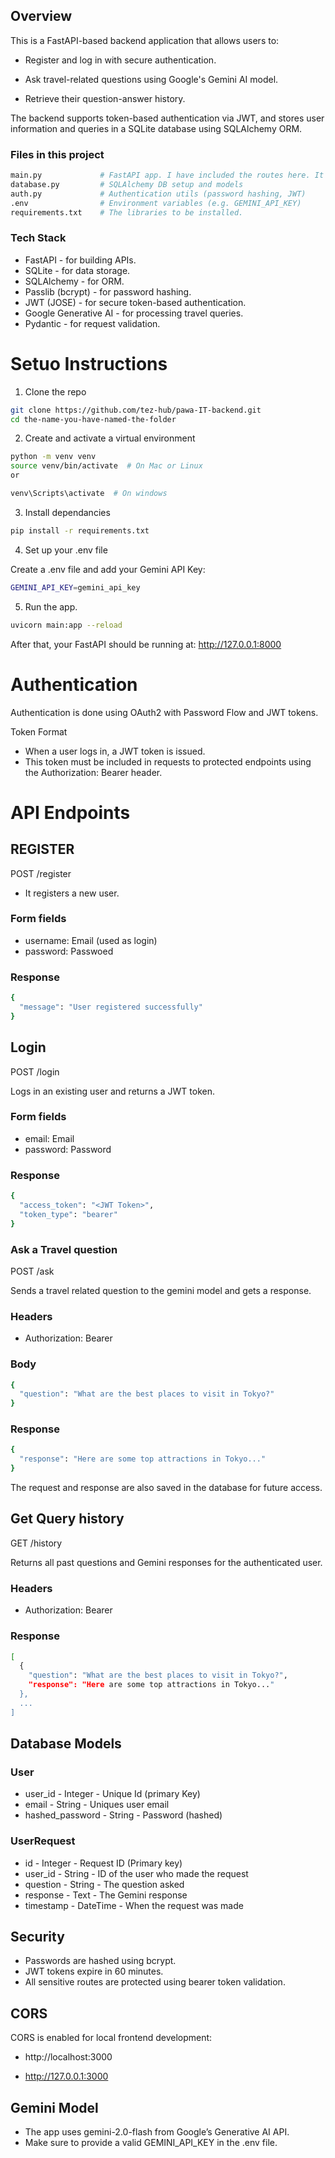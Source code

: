 
## Overview

This is a FastAPI-based backend application that allows users to:

-   Register and log in with secure authentication.

-   Ask travel-related questions using Google's Gemini AI model.

-   Retrieve their question-answer history.

The backend supports token-based authentication via JWT, and stores user information and queries in a SQLite database using SQLAlchemy ORM.

### Files in this project

```bash
main.py             # FastAPI app. I have included the routes here. It is not a large app anyway.
database.py         # SQLAlchemy DB setup and models
auth.py             # Authentication utils (password hashing, JWT)
.env                # Environment variables (e.g. GEMINI_API_KEY)
requirements.txt    # The libraries to be installed.
```


### Tech Stack

-    FastAPI - for building APIs.
-    SQLite - for data storage.
-    SQLAlchemy - for ORM.
-   Passlib (bcrypt) - for password hashing.
-   JWT (JOSE) - for secure token-based authentication.
-   Google Generative AI - for processing travel queries.
-   Pydantic - for request validation.



# Setuo Instructions
1. Clone the repo 

```bash
git clone https://github.com/tez-hub/pawa-IT-backend.git
cd the-name-you-have-named-the-folder

```

2. Create and activate a virtual environment

```bash
python -m venv venv
source venv/bin/activate  # On Mac or Linux
or 

venv\Scripts\activate  # On windows
```

3. Install dependancies

```bash
pip install -r requirements.txt
```

4. Set up your .env file

Create a .env file and add your Gemini API Key:

```bash
GEMINI_API_KEY=gemini_api_key
```

5. Run the app.

```bash
uvicorn main:app --reload
```

After that, your FastAPI should be running at: http://127.0.0.1:8000


# Authentication

Authentication is done using OAuth2 with Password Flow and JWT tokens.

Token Format

-   When a user logs in, a JWT token is issued.
-   This token must be included in requests to protected endpoints using the Authorization: Bearer <token> header.

# API Endpoints

## REGISTER

POST /register

-   It registers a new user.

### Form fields
-   username: Email (used as login)
-   password: Passwoed

### Response

```bash
{
  "message": "User registered successfully"
}
```


## Login

POST /login

Logs in an existing user and returns a JWT token.

### Form fields

-   email: Email
-   password: Password

### Response

```bash
{
  "access_token": "<JWT Token>",
  "token_type": "bearer"
}

```

### Ask a Travel question

POST /ask

Sends a travel related question to the gemini model and gets a response.

### Headers

-   Authorization: Bearer <token>

### Body

```bash
{
  "question": "What are the best places to visit in Tokyo?"
}

```

### Response

```bash
{
  "response": "Here are some top attractions in Tokyo..."
}
```

The request and response are also saved in the database for future access.

## Get Query history

GET /history

Returns all past questions and Gemini responses for the authenticated user.

### Headers

-   Authorization: Bearer <token>

### Response

```bash
[
  {
    "question": "What are the best places to visit in Tokyo?",
    "response": "Here are some top attractions in Tokyo..."
  },
  ...
]

```


## Database Models

### User

-   user_id - Integer - Unique Id (primary Key)
-   email - String - Uniques user email
-   hashed_password - String - Password (hashed)


### UserRequest

-   id  -    Integer	    -   Request ID (Primary key)
-   user_id	-   String	-   ID of the user who made the request
-   question    -	String	-   The question asked
-   response	-   Text	-   The Gemini response
-   timestamp	-   DateTime	-   When the request was made


## Security
-   Passwords are hashed using bcrypt.
-   JWT tokens expire in 60 minutes.
-   All sensitive routes are protected using bearer token validation.


## CORS
CORS is enabled for local frontend development:

-   http://localhost:3000

-   http://127.0.0.1:3000


## Gemini Model
-   The app uses gemini-2.0-flash from Google’s Generative AI API.
-   Make sure to provide a valid GEMINI_API_KEY in the .env file.